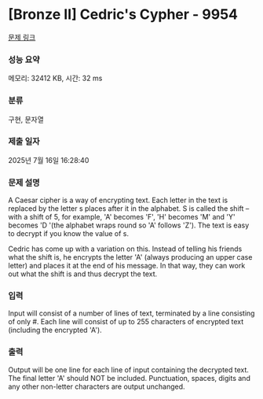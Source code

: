 # [Bronze II] Cedric's Cypher - 9954 

[문제 링크](https://www.acmicpc.net/problem/9954) 

### 성능 요약

메모리: 32412 KB, 시간: 32 ms

### 분류

구현, 문자열

### 제출 일자

2025년 7월 16일 16:28:40

### 문제 설명

<p>A Caesar cipher is a way of encrypting text. Each letter in the text is replaced by the letter s places after it in the alphabet. S is called the shift – with a shift of 5, for example, 'A' becomes 'F', 'H' becomes 'M' and 'Y' becomes 'D '(the alphabet wraps round so 'A' follows 'Z'). The text is easy to decrypt if you know the value of s.</p>

<p>Cedric has come up with a variation on this. Instead of telling his friends what the shift is, he encrypts the letter 'A' (always producing an upper case letter) and places it at the end of his message. In that way, they can work out what the shift is and thus decrypt the text.</p>

### 입력 

 <p>Input will consist of a number of lines of text, terminated by a line consisting of only #. Each line will consist of up to 255 characters of encrypted text (including the encrypted 'A').</p>

### 출력 

 <p>Output will be one line for each line of input containing the decrypted text. The final letter 'A' should NOT be included. Punctuation, spaces, digits and any other non-letter characters are output unchanged.</p>

